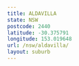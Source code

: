 ```yaml
---
title: ALDAVILLA
state: NSW
postcode: 2440
latitude: -30.375791
longitude: 153.019648
url: /nsw/aldavilla/
layout: suburb
---
```

